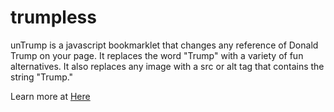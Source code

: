 # trumpless

unTrump is a javascript bookmarklet that changes any reference of Donald Trump on your page. It replaces the word "Trump" with a variety of fun alternatives. It also replaces any image with a src or alt tag that contains the string "Trump."

Learn more at <a href="www.tsciant.com/trumpless/">Here</a>
